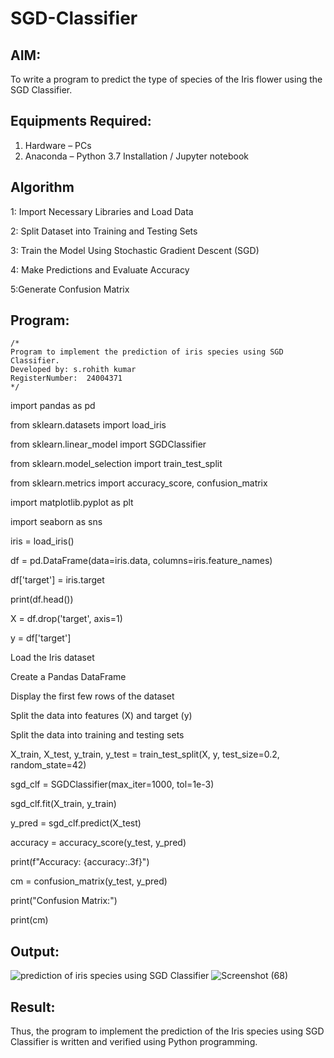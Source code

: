 # SGD-Classifier
## AIM:
To write a program to predict the type of species of the Iris flower using the SGD Classifier.

## Equipments Required:
1. Hardware – PCs
2. Anaconda – Python 3.7 Installation / Jupyter notebook

## Algorithm
1: Import Necessary Libraries and Load Data 

2: Split Dataset into Training and Testing Sets 

3: Train the Model Using Stochastic Gradient Descent (SGD) 

4: Make Predictions and Evaluate Accuracy 

5:Generate Confusion Matrix

## Program:
```
/*
Program to implement the prediction of iris species using SGD Classifier.
Developed by: s.rohith kumar
RegisterNumber:  24004371
*/
```
import pandas as pd

from sklearn.datasets import load_iris

from sklearn.linear_model import SGDClassifier

from sklearn.model_selection import train_test_split

from sklearn.metrics import accuracy_score, confusion_matrix

import matplotlib.pyplot as plt

import seaborn as sns

iris = load_iris()


df = pd.DataFrame(data=iris.data, columns=iris.feature_names)

df['target'] = iris.target

print(df.head())

X = df.drop('target', axis=1)

y = df['target']

Load the Iris dataset

Create a Pandas DataFrame

Display the first few rows of the dataset

Split the data into features (X) and target (y)

Split the data into training and testing sets

X_train, X_test, y_train, y_test = train_test_split(X, y, test_size=0.2, random_state=42)

sgd_clf = SGDClassifier(max_iter=1000, tol=1e-3)

sgd_clf.fit(X_train, y_train)

y_pred = sgd_clf.predict(X_test)

accuracy = accuracy_score(y_test, y_pred)

print(f"Accuracy: {accuracy:.3f}")

cm = confusion_matrix(y_test, y_pred)

print("Confusion Matrix:")

print(cm)
## Output:
![prediction of iris species using SGD Classifier](sam.png)
![Screenshot (68)](https://github.com/user-attachments/assets/331e67f4-c92a-48b0-a434-dbb331860f2b)


## Result:
Thus, the program to implement the prediction of the Iris species using SGD Classifier is written and verified using Python programming.
